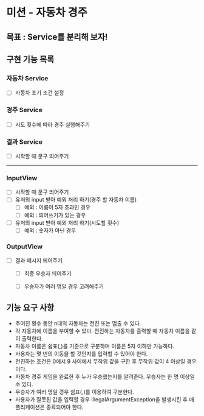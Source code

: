 # 미션 - 자동차 경주

## 목표 : Service를 분리해 보자!

## 구현 기능 목록

### 자동차 Service

- [ ] 자동차 초기 조건 설정

### 경주 Service

- [ ] 시도 횟수에 따라 경주 실행해주기

### 결과 Service

- [ ] 시작할 때 문구 띄어주기

----

### InputView

- [ ] 시작할 때 문구 띄어주기
- [ ] 유저의 input 받아 예외 처리 하기(경주 할 자동차 이름)
    - [ ] 예외 : 이름이 5자 초과인 경우
    - [ ] 예외 : 띄어쓰기가 있는 경우
- [ ] 유저의 input 받아 예외 처리 하기(시도할 횟수)
    - [ ] 예외 : 숫자가 아닌 경우

### OutputView

- [ ] 결과 메시지 띄어주기
    - [ ] 최종 우승자 띄어주기
    - [ ] 우승자가 여러 명일 경우 고려해주기


## 기능 요구 사항

- 주어진 횟수 동안 n대의 자동차는 전진 또는 멈출 수 있다.
- 각 자동차에 이름을 부여할 수 있다. 전진하는 자동차를 출력할 때 자동차 이름을 같이 출력한다.
- 자동차 이름은 쉼표(,)를 기준으로 구분하며 이름은 5자 이하만 가능하다.
- 사용자는 몇 번의 이동을 할 것인지를 입력할 수 있어야 한다.
- 전진하는 조건은 0에서 9 사이에서 무작위 값을 구한 후 무작위 값이 4 이상일 경우이다.
- 자동차 경주 게임을 완료한 후 누가 우승했는지를 알려준다. 우승자는 한 명 이상일 수 있다.
- 우승자가 여러 명일 경우 쉼표(,)를 이용하여 구분한다.
- 사용자가 잘못된 값을 입력할 경우 IllegalArgumentException을 발생시킨 후 애플리케이션은 종료되어야 한다.